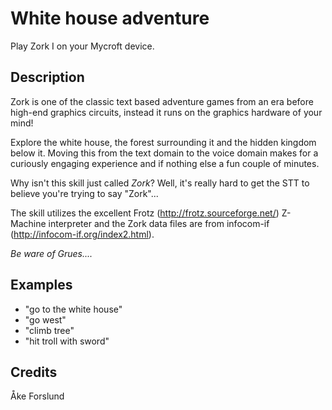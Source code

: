 # White house adventure
Play Zork I on your Mycroft device.

## Description
Zork is one of the classic text based adventure games from an era before high-end graphics circuits, instead it runs on the graphics hardware of your mind!

Explore the white house, the forest surrounding it and the hidden kingdom below it. Moving this from the text domain to the voice domain makes for a curiously engaging experience and if nothing else a fun couple of minutes.

Why isn't this skill just called _Zork_? Well, it's really hard to get the STT to believe you're trying to say "Zork"...

The skill utilizes the excellent Frotz (http://frotz.sourceforge.net/) Z-Machine interpreter and the Zork data files are from infocom-if (http://infocom-if.org/index2.html).


*Be ware of Grues....*

## Examples
* "go to the white house"
* "go west"
* "climb tree"
* "hit troll with sword"

## Credits
Åke Forslund
